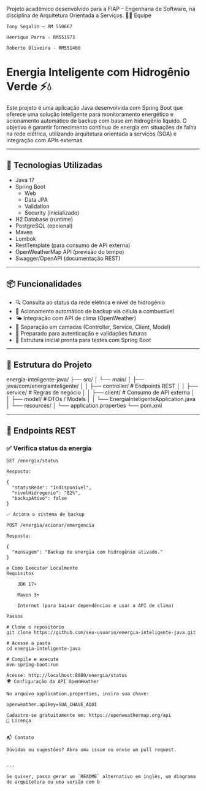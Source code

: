 Projeto acadêmico desenvolvido para a FIAP – Engenharia de Software, na disciplina de Arquitetura Orientada a Serviços.
👨‍💻 Equipe

    Tony Segalin – RM 550667

    Henrique Parra - RM551973

    Roberto Oliveira - RM551460

# Energia Inteligente com Hidrogênio Verde ⚡💧

Este projeto é uma aplicação Java desenvolvida com Spring Boot que oferece uma solução inteligente para monitoramento energético e acionamento automático de backup com base em hidrogênio líquido. O objetivo é garantir fornecimento contínuo de energia em situações de falha na rede elétrica, utilizando arquitetura orientada a serviços (SOA) e integração com APIs externas.

---

## 🚀 Tecnologias Utilizadas

- Java 17
- Spring Boot
  - Web
  - Data JPA
  - Validation
  - Security (inicializado)
- H2 Database (runtime)
- PostgreSQL (opcional)
- Maven
- Lombok
- RestTemplate (para consumo de API externa)
- OpenWeatherMap API (previsão do tempo)
- Swagger/OpenAPI (documentação REST)

---

## 📦 Funcionalidades

- 🔍 Consulta ao status da rede elétrica e nível de hidrogênio
- 🔁 Acionamento automático de backup via célula a combustível
- 🌤️ Integração com API de clima (OpenWeather)
- 🧱 Separação em camadas (Controller, Service, Client, Model)
- 🔐 Preparado para autenticação e validações futuras
- 🧪 Estrutura inicial pronta para testes com Spring Boot

---

## 📁 Estrutura do Projeto

energia-inteligente-java/
├── src/
│ └── main/
│ ├── java/com/energiainteligente/
│ │ ├── controller/ # Endpoints REST
│ │ ├── service/ # Regras de negócio
│ │ ├── client/ # Consumo de API externa
│ │ ├── model/ # DTOs / Models
│ │ └── EnergiaInteligenteApplication.java
│ └── resources/
│ └── application.properties
└── pom.xml


---

## 🔌 Endpoints REST

### ✅ Verifica status da energia
```http
GET /energia/status

Resposta:

{
  "statusRede": "Indisponível",
  "nivelHidrogenio": "82%",
  "backupAtivo": false
}

✅ Aciona o sistema de backup

POST /energia/acionar/emergencia

Resposta:

{
  "mensagem": "Backup de energia com hidrogênio ativado."
}

⚙️ Como Executar Localmente
Requisitos

    JDK 17+

    Maven 3+

    Internet (para baixar dependências e usar a API de clima)

Passos

# Clone o repositório
git clone https://github.com/seu-usuario/energia-inteligente-java.git

# Acesse a pasta
cd energia-inteligente-java

# Compile e execute
mvn spring-boot:run

Acesse: http://localhost:8080/energia/status
🌍 Configuração da API OpenWeather

No arquivo application.properties, insira sua chave:

openweather.apikey=SUA_CHAVE_AQUI

Cadastre-se gratuitamente em: https://openweathermap.org/api
📄 Licença


📬 Contato

Dúvidas ou sugestões? Abra uma issue ou envie um pull request.


---

Se quiser, posso gerar um `README` alternativo em inglês, um diagrama de arquitetura ou uma versão com b
